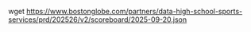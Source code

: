 wget https://www.bostonglobe.com/partners/data-high-school-sports-services/prd/202526/v2/scoreboard/2025-09-20.json
